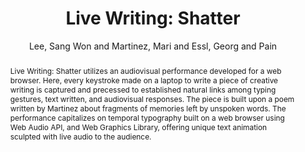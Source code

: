 --- 
title: "Live Writing: Shatter" 
abstract: "Live Writing: Shatter utilizes an audiovisual performance developed for a web browser. Here, every keystroke made on a laptop to write a piece of creative writing is captured and precessed to established natural links among typing gestures, text written, and audiovisual responses. The piece is built upon a poem written by Martinez about fragments of memories left by unspoken words. The performance capitalizes on temporal typography built on a web browser using Web Audio API, and Web Graphics Library, offering unique text animation sculpted with live audio to the audience." 
address: "Atlanta, Georgia" 
author: "Lee, Sang Won and Martinez, Mari and Essl, Georg and Pain"
webAuthor: "Sang Won Lee, Mari Martinez, Georg Essl,Pain" 
booktitle: "Proceedings of the International Web Audio Conference" 
editor: "Freeman, Jason and Lerch, Alexander and Paradis, Matthew" 
month: "Proceedings of the International Web Audio Conference"
pages: "" 
publisher: "Georgia Tech" 
series: "WAC '16"
track: "Performance"  
year: "2016" 
id: "2016_EA_82" 
tags: year2016
media: https://smartech.gatech.edu/bitstream/handle/1853/54654/livewriting_videostream.html?sequence=8&isAllowed=y 
pdflink: /_data/papers/pdf/2016/2016_82.pdf
ISSN: 2663-5844
---